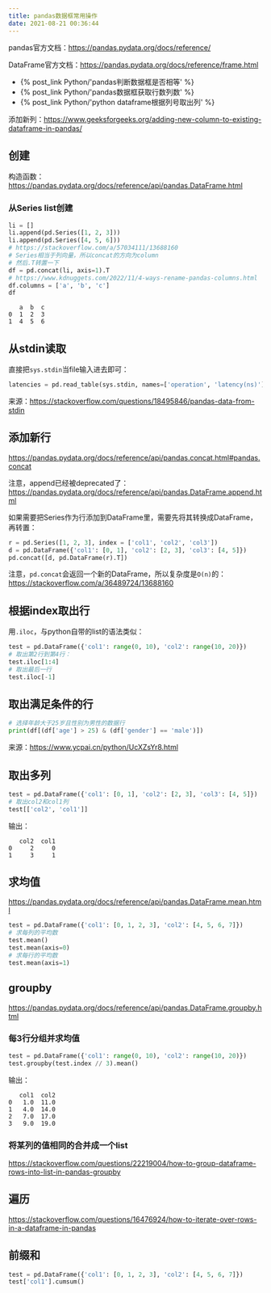 ```yaml
---
title: pandas数据框常用操作
date: 2021-08-21 00:36:44
---
```


pandas官方文档：<https://pandas.pydata.org/docs/reference/>

DataFrame官方文档：<https://pandas.pydata.org/docs/reference/frame.html>

- {% post_link Python/'pandas判断数据框是否相等' %}
- {% post_link Python/'pandas数据框获取行数列数' %}
- {% post_link Python/'python dataframe根据列号取出列' %}

添加新列：<https://www.geeksforgeeks.org/adding-new-column-to-existing-dataframe-in-pandas/>

## 创建

构造函数：<https://pandas.pydata.org/docs/reference/api/pandas.DataFrame.html>

### 从Series list创建

```py
li = []
li.append(pd.Series([1, 2, 3]))
li.append(pd.Series([4, 5, 6]))
# https://stackoverflow.com/a/57034111/13688160
# Series相当于列向量，所以concat的方向为column
# 然后.T转置一下
df = pd.concat(li, axis=1).T
# https://www.kdnuggets.com/2022/11/4-ways-rename-pandas-columns.html
df.columns = ['a', 'b', 'c']
df
```

```text
   a  b  c
0  1  2  3
1  4  5  6
```

## 从stdin读取

直接把`sys.stdin`当file输入进去即可：

```py
latencies = pd.read_table(sys.stdin, names=['operation', 'latency(ns)'], delim_whitespace=True)
```

来源：<https://stackoverflow.com/questions/18495846/pandas-data-from-stdin>

## 添加新行

<https://pandas.pydata.org/docs/reference/api/pandas.concat.html#pandas.concat>

注意，append已经被deprecated了：<https://pandas.pydata.org/docs/reference/api/pandas.DataFrame.append.html>

如果需要把Series作为行添加到DataFrame里，需要先将其转换成DataFrame，再转置：

```py
r = pd.Series([1, 2, 3], index = ['col1', 'col2', 'col3'])
d = pd.DataFrame({'col1': [0, 1], 'col2': [2, 3], 'col3': [4, 5]})
pd.concat([d, pd.DataFrame(r).T])
```

注意，`pd.concat`会返回一个新的DataFrame，所以复杂度是`O(n)`的：<https://stackoverflow.com/a/36489724/13688160>

## 根据index取出行

用`.iloc`，与python自带的list的语法类似：

```py
test = pd.DataFrame({'col1': range(0, 10), 'col2': range(10, 20)})
# 取出第2行到第4行：
test.iloc[1:4]
# 取出最后一行
test.iloc[-1]
```

## 取出满足条件的行

```python
# 选择年龄大于25岁且性别为男性的数据行
print(df[(df['age'] > 25) & (df['gender'] == 'male')])
```

来源：<https://www.ycpai.cn/python/UcXZsYr8.html>

## 取出多列

```py
test = pd.DataFrame({'col1': [0, 1], 'col2': [2, 3], 'col3': [4, 5]})
# 取出col2和col1列
test[['col2', 'col1']]
```

输出：

```text
   col2  col1
0     2     0
1     3     1
```

## 求均值

<https://pandas.pydata.org/docs/reference/api/pandas.DataFrame.mean.html>

```py
test = pd.DataFrame({'col1': [0, 1, 2, 3], 'col2': [4, 5, 6, 7]})
# 求每列的平均数
test.mean()
test.mean(axis=0)
# 求每行的平均数
test.mean(axis=1)
```

## groupby

<https://pandas.pydata.org/docs/reference/api/pandas.DataFrame.groupby.html>

### 每3行分组并求均值

```py
test = pd.DataFrame({'col1': range(0, 10), 'col2': range(10, 20)})
test.groupby(test.index // 3).mean()
```

输出：

```text
   col1  col2
0   1.0  11.0
1   4.0  14.0
2   7.0  17.0
3   9.0  19.0
```

### 将某列的值相同的合并成一个list

<https://stackoverflow.com/questions/22219004/how-to-group-dataframe-rows-into-list-in-pandas-groupby>

## 遍历

<https://stackoverflow.com/questions/16476924/how-to-iterate-over-rows-in-a-dataframe-in-pandas>

## 前缀和

```py
test = pd.DataFrame({'col1': [0, 1, 2, 3], 'col2': [4, 5, 6, 7]})
test['col1'].cumsum()
```

